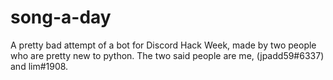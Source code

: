 # song-a-day
A pretty bad attempt of a bot for Discord Hack Week, made by two people who are pretty new to python. The two said people are me, (jpadd59#6337) and lim#1908.
